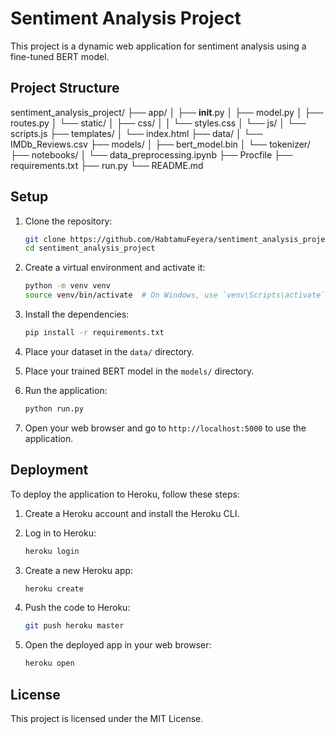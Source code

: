 # Sentiment Analysis Project

This project is a dynamic web application for sentiment analysis using a fine-tuned BERT model.

## Project Structure

sentiment_analysis_project/
├── app/
│   ├── __init__.py
│   ├── model.py
│   ├── routes.py
│   └── static/
│       ├── css/
│       │   └── styles.css
│       └── js/
│           └── scripts.js
├── templates/
│   └── index.html
├── data/
│   └── IMDb_Reviews.csv
├── models/
│   ├── bert_model.bin
│   └── tokenizer/
├── notebooks/
│   └── data_preprocessing.ipynb
├── Procfile
├── requirements.txt
├── run.py
└── README.md

## Setup

1. Clone the repository:
    ```bash
    git clone https://github.com/HabtamuFeyera/sentiment_analysis_project.git
    cd sentiment_analysis_project
    ```

2. Create a virtual environment and activate it:
    ```bash
    python -m venv venv
    source venv/bin/activate  # On Windows, use `venv\Scripts\activate`
    ```

3. Install the dependencies:
    ```bash
    pip install -r requirements.txt
    ```

4. Place your dataset in the `data/` directory.

5. Place your trained BERT model in the `models/` directory.

6. Run the application:
    ```bash
    python run.py
    ```

7. Open your web browser and go to `http://localhost:5000` to use the application.

## Deployment

To deploy the application to Heroku, follow these steps:

1. Create a Heroku account and install the Heroku CLI.

2. Log in to Heroku:
    ```bash
    heroku login
    ```

3. Create a new Heroku app:
    ```bash
    heroku create
    ```

4. Push the code to Heroku:
    ```bash
    git push heroku master
    ```

5. Open the deployed app in your web browser:
    ```bash
    heroku open
    ```

## License

This project is licensed under the MIT License.
